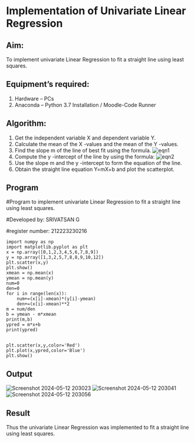 # Implementation of Univariate Linear Regression
## Aim:
To implement univariate Linear Regression to fit a straight line using least squares.
## Equipment’s required:
1.	Hardware – PCs
2.	Anaconda – Python 3.7 Installation / Moodle-Code Runner
## Algorithm:
1.	Get the independent variable X and dependent variable Y.
2.	Calculate the mean of the X -values and the mean of the Y -values.
3.	Find the slope m of the line of best fit using the formula.
 ![eqn1](./eq1.jpg)
4.	Compute the y -intercept of the line by using the formula:
![eqn2](./eq2.jpg)  
5.	Use the slope m and the y -intercept to form the equation of the line.
6.	Obtain the straight line equation Y=mX+b and plot the scatterplot.
## Program

#Program to implement univariate Linear Regression to fit a straight line using least squares.

#Developed by: SRIVATSAN G

#register number: 212223230216

```
import numpy as np 
import matplotlib.pyplot as plt
x = np.array([0,1,2,3,4,5,6,7,8,9])
y = np.array([1,3,2,5,7,8,8,9,10,12])
plt.scatter(x,y)
plt.show()
xmean = np.mean(x)
ymean = np.mean(y)
num=0
den=0
for i in range(len(x)):
    num+=(x[i]-xmean)*(y[i]-ymean)
    den+=(x[i]-xmean)**2
m = num/den
b = ymean - m*xmean
print(m,b)
ypred = m*x+b
print(ypred)


plt.scatter(x,y,color='Red')
plt.plot(x,ypred,color='Blue')
plt.show()

```
## Output

![Screenshot 2024-05-12 203023](https://github.com/vatsan143/Univariate-Linear-Regression/assets/147368204/1930edd8-6cab-476a-adcd-ec4b2a50735b)
![Screenshot 2024-05-12 203041](https://github.com/vatsan143/Univariate-Linear-Regression/assets/147368204/a0ff712b-921d-4acf-b3ac-9a51538f5dce)
![Screenshot 2024-05-12 203056](https://github.com/vatsan143/Univariate-Linear-Regression/assets/147368204/8077461e-8dd2-41d0-8d94-711509c3de2e)



## Result
Thus the univariate Linear Regression was implemented to fit a straight line using least squares.
